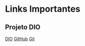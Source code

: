 # Links Importantes
## Projeto DIO
[DIO](https://www.dio.me/)
[GitHub](https://github.com/)
[Git](https://git-scm.com/downloads)